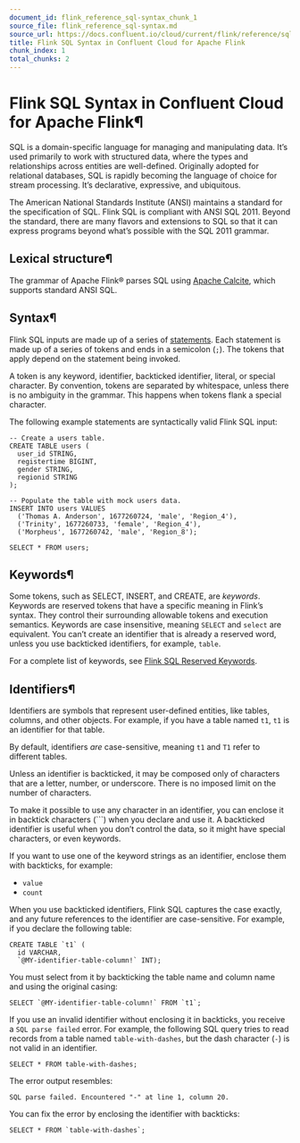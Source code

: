 ```yaml
---
document_id: flink_reference_sql-syntax_chunk_1
source_file: flink_reference_sql-syntax.md
source_url: https://docs.confluent.io/cloud/current/flink/reference/sql-syntax.html
title: Flink SQL Syntax in Confluent Cloud for Apache Flink
chunk_index: 1
total_chunks: 2
---
```


# Flink SQL Syntax in Confluent Cloud for Apache Flink¶

SQL is a domain-specific language for managing and manipulating data. It’s used primarily to work with structured data, where the types and relationships across entities are well-defined. Originally adopted for relational databases, SQL is rapidly becoming the language of choice for stream processing. It’s declarative, expressive, and ubiquitous.

The American National Standards Institute (ANSI) maintains a standard for the specification of SQL. Flink SQL is compliant with ANSI SQL 2011. Beyond the standard, there are many flavors and extensions to SQL so that it can express programs beyond what’s possible with the SQL 2011 grammar.

## Lexical structure¶

The grammar of Apache Flink® parses SQL using [Apache Calcite](https://calcite.apache.org/docs/reference.html), which supports standard ANSI SQL.

## Syntax¶

Flink SQL inputs are made up of a series of [statements](../concepts/statements.html#flink-sql-statements). Each statement is made up of a series of tokens and ends in a semicolon (`;`). The tokens that apply depend on the statement being invoked.

A token is any keyword, identifier, backticked identifier, literal, or special character. By convention, tokens are separated by whitespace, unless there is no ambiguity in the grammar. This happens when tokens flank a special character.

The following example statements are syntactically valid Flink SQL input:

    -- Create a users table.
    CREATE TABLE users (
      user_id STRING,
      registertime BIGINT,
      gender STRING,
      regionid STRING
    );

    -- Populate the table with mock users data.
    INSERT INTO users VALUES
      ('Thomas A. Anderson', 1677260724, 'male', 'Region_4'),
      ('Trinity', 1677260733, 'female', 'Region_4'),
      ('Morpheus', 1677260742, 'male', 'Region_8');

    SELECT * FROM users;

## Keywords¶

Some tokens, such as SELECT, INSERT, and CREATE, are _keywords_. Keywords are reserved tokens that have a specific meaning in Flink’s syntax. They control their surrounding allowable tokens and execution semantics. Keywords are case insensitive, meaning `SELECT` and `select` are equivalent. You can’t create an identifier that is already a reserved word, unless you use backticked identifiers, for example, ``table``.

For a complete list of keywords, see [Flink SQL Reserved Keywords](keywords.html#flink-sql-keywords).

## Identifiers¶

Identifiers are symbols that represent user-defined entities, like tables, columns, and other objects. For example, if you have a table named `t1`, `t1` is an identifier for that table.

By default, identifiers _are_ case-sensitive, meaning `t1` and `T1` refer to different tables.

Unless an identifier is backticked, it may be composed only of characters that are a letter, number, or underscore. There is no imposed limit on the number of characters.

To make it possible to use any character in an identifier, you can enclose it in backtick characters (```) when you declare and use it. A backticked identifier is useful when you don’t control the data, so it might have special characters, or even keywords.

If you want to use one of the keyword strings as an identifier, enclose them with backticks, for example:

* ``value``
* ``count``

When you use backticked identifiers, Flink SQL captures the case exactly, and any future references to the identifier are case-sensitive. For example, if you declare the following table:

    CREATE TABLE `t1` (
      id VARCHAR,
      `@MY-identifier-table-column!` INT);

You must select from it by backticking the table name and column name and using the original casing:

    SELECT `@MY-identifier-table-column!` FROM `t1`;

If you use an invalid identifier without enclosing it in backticks, you receive a `SQL parse failed` error. For example, the following SQL query tries to read records from a table named `table-with-dashes`, but the dash character (`-`) is not valid in an identifier.

    SELECT * FROM table-with-dashes;

The error output resembles:

    SQL parse failed. Encountered "-" at line 1, column 20.

You can fix the error by enclosing the identifier with backticks:

    SELECT * FROM `table-with-dashes`;

